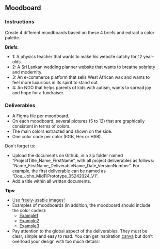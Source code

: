 ## Moodboard

### Instructions

Create 4 different moodboards based on these 4 briefs and extract a color palette.

**Briefs:**

- 1: A physics teacher that wants to make his website catchy for 12 year-olds.
- 2: A Sri Lankan wedding planner website that wants to breathe sobriety and modernity.
- 3: An e-commerce platform that sells West African wax and wants to feel more luxurious in its spirit to stand out.
- 4: An NGO that helps parents of kids with autism, wants to spread joy and hope for a fundraiser.

### Deliverables

- A Figma file per moodboard.
- On each moodboard, several pictures (5 to 12) that are graphically consistent in terms of colors.
- The main colors extracted and shown on the side.
- One color code per color (RGB, Hex or HSB).

Don't forget to:

- Upload the documents on Github, in a zip folder named “ProjectTitle_Name_FirstName”, with all project deliverables as follows: “Name_FirstName_DeliverableName_Date_VersionNumber”. For example, the first deliverable can be named as “Doe_John_MidFiPrototype_05242024_V1”.
- Add a title within all written documents.

**Tips:**

- [Use freely-usable images!](https://buffer.com/library/free-images/)
- Examples of moodboards (in addition, the moodboard should include the color codes):
  - [Example1](https://lovestylecomunicacion.com/wp-content/uploads/2017/09/A.png)
  - [Example2](https://caseperlatesta.com/wp-content/uploads/2015/09/Moodboard23_grey_peach-1024x1024.jpg)
  - [Example3](https://i.pinimg.com/564x/ee/9d/d6/ee9dd6fbb82b0e5b4dd2924580b765dd.jpg)
- Pay attention to the global aspect of the deliverables. They must be clear, simple and easy to read. You can get inspiration [canva](https://www.canva.com/) but don’t overload your design with too much details!
